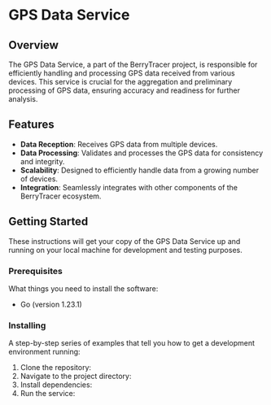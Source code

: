 # GPS Data Service

## Overview

The GPS Data Service, a part of the BerryTracer project, is responsible for efficiently handling and processing GPS data received from various devices. This service is crucial for the aggregation and preliminary processing of GPS data, ensuring accuracy and readiness for further analysis.

## Features

- **Data Reception**: Receives GPS data from multiple devices.
- **Data Processing**: Validates and processes the GPS data for consistency and integrity.
- **Scalability**: Designed to efficiently handle data from a growing number of devices.
- **Integration**: Seamlessly integrates with other components of the BerryTracer ecosystem.

## Getting Started

These instructions will get your copy of the GPS Data Service up and running on your local machine for development and testing purposes.

### Prerequisites

What things you need to install the software:

- Go (version 1.23.1)

### Installing

A step-by-step series of examples that tell you how to get a development environment running:

1. Clone the repository:
2. Navigate to the project directory:
3. Install dependencies:
4. Run the service:
